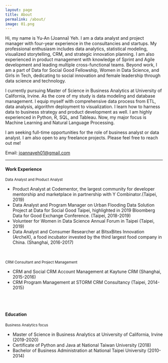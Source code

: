 ```yaml
---
layout: page
title: About
permalink: /about/
image: 01.png
---
```


Hi, my name is Yu-An (Joanna) Yeh. I am a data analyst and project manager with four-year experience in the consultancies and startups. My professional enthusiasm includes data analytics, statistical modeling, visualized storytelling, CRM, and strategic innovation planning. I am also experienced in product management with knowledge of Sprint and Agile development and leading multiple cross-functional teams. Beyond work, I am a part of Data for Social Good Fellowship, Women in Data Science, and Girls in Tech, dedicating to social innovation and female leadership through data science and technology. 

I currently pursuing Master of Science in Business Analytics at University of California, Irvine. As the core of my study is data modeling and database management. I equip myself with comprehensive data process from ETL, data analysis, algorithm deployment to visualization. I learn how to harness data to business strategy and product development as well. I am highly experienced in Python, R, SQL, and Tableau. Now, my major focus is Machine Learning and Natural Language Processing.

I am seeking full-time opportunities for the role of business analyst or data analyst. I am also open to any freelance projects. Please feel free to reach out me!

Email: joannayeh01@gmail.com

***

#### Work Experience 
<small>Data Analyst and Product Analyst</small>

- Product Analyst at Codementor, the largest community for developer mentorship and marketplace in partnership with Y Combinator.(Taipei, 2019)
- Data Analyst and Program Manager on Urban Flooding Data Solution Project at Data for Social Good Taipei, highlighted in 2019 Bloomberg Data for Good Exchange Conference. (Taipei, 2018-2019)
- Volunteer for Women in Data Science Annual Forum in Taipei (Taipei, 2019)
- Data Analyst and Consumer Researcher at BitsxBites Innovation (ArcheX), a food incubator invested by the third largest food company in China. (Shanghai, 2016-2017)

<br> 
</br>
<!-- #### CRM Consultant and Project Management -->
<small>CRM Consultant and Project Management</small>

- CRM and Social CRM Account Management at Kaytune CRM (Shanghai, 2015-2016)
- CRM Program Management at STORM CRM Consultancy (Taipei, 2014-2015)

<br> 
</br>

#### Education
<small>Business Analytics focus</small>
- Master of Science in Business Analytics at University of California, Irvine (2019-2020)
- Certificate of Python and Java at National Taiwan University (2018)
- Bachelor of Business Administration at National Taipei University (2010-2014)